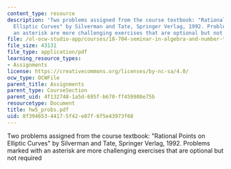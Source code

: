 ```yaml
---
content_type: resource
description: 'Two problems assigned from the course textbook: "Rational Points on
  Elliptic Curves" by Silverman and Tate, Springer Verlag, 1992. Problems marked with
  an asterisk are more challenging exercises that are optional but not required'
file: /ol-ocw-studio-app/courses/18-704-seminar-in-algebra-and-number-theory-rational-points-on-elliptic-curves-fall-2004/8f39465344175f42e07f6f5e43973f68_hw5_probs.pdf
file_size: 43131
file_type: application/pdf
learning_resource_types:
- Assignments
license: https://creativecommons.org/licenses/by-nc-sa/4.0/
ocw_type: OCWFile
parent_title: Assignments
parent_type: CourseSection
parent_uid: 4f132748-1a5d-695f-b670-ff459908e75b
resourcetype: Document
title: hw5_probs.pdf
uid: 8f394653-4417-5f42-e07f-6f5e43973f68
---
```

Two problems assigned from the course textbook: "Rational Points on Elliptic Curves" by Silverman and Tate, Springer Verlag, 1992. Problems marked with an asterisk are more challenging exercises that are optional but not required
